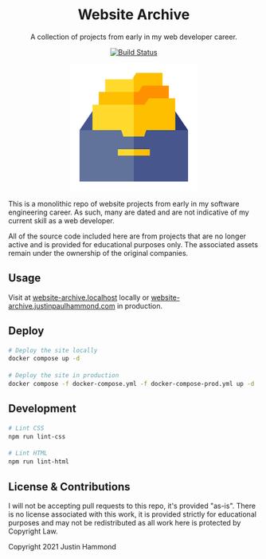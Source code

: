 <div align="center">

# Website Archive

A collection of projects from early in my web developer career.

[![Build Status](https://github.com/Justintime50/website-archive/workflows/build/badge.svg)](https://github.com/Justintime50/website-archive/actions)

<img src="https://raw.githubusercontent.com/justintime50/assets/main/src/website-archive/showcase.png" alt="Showcase">

</div>

This is a monolithic repo of website projects from early in my software engineering career. As such, many are dated and are not indicative of my current skill as a web developer.

All of the source code included here are from projects that are no longer active and is provided for educational purposes only. The associated assets remain under the ownership of the original companies.

## Usage

Visit at [website-archive.localhost](website-archive.localhost) locally or [website-archive.justinpaulhammond.com](https://website-archive.justinpaulhammond.com) in production.

## Deploy

```bash
# Deploy the site locally
docker compose up -d

# Deploy the site in production
docker compose -f docker-compose.yml -f docker-compose-prod.yml up -d
```

## Development

```bash
# Lint CSS
npm run lint-css

# Lint HTML
npm run lint-html
```

## License & Contributions

I will not be accepting pull requests to this repo, it's provided "as-is". There is no license associated with this work, it is provided strictly for educational purposes and may not be redistributed as all work here is protected by Copyright Law.

Copyright 2021 Justin Hammond
